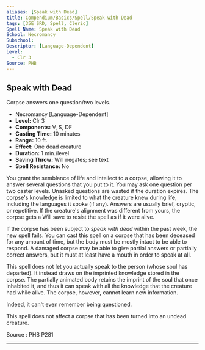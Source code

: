```yaml
---
aliases: [Speak with Dead]
title: Compendium/Basics/Spell/Speak with Dead
tags: [35E_SRD, Spell, Cleric]
Spell Name: Speak with Dead
School: Necromancy
Subschool: 
Descriptor: [Language-Dependent]
Level:
  - Clr 3
Source: PHB
---
```



## Speak with Dead

Corpse answers one question/two levels.

*   Necromancy [Language-Dependent]
*   **Level:** Clr 3
*   **Components:** V, S, DF
*   **Casting Time:** 10 minutes
*   **Range:** 10 ft.
*   **Effect:** One dead creature
*   **Duration:** 1 min./level
*   **Saving Throw:** Will negates; see text
*   **Spell Resistance:** No

<p>You grant the semblance of life and intellect to a corpse, allowing it to answer several questions that you put to it. You may ask one question per two caster levels. Unasked questions are wasted if the duration expires. The corpse's knowledge is limited to what the creature knew during life, including the languages it spoke (if any). Answers are usually brief, cryptic, or repetitive. If the creature's alignment was different from yours, the corpse gets a Will save to resist the spell as if it were alive.</p><p>If the corpse has been subject to <i>speak with dead</i> within the past week, the new spell fails. You can cast this spell on a corpse that has been deceased for any amount of time, but the body must be mostly intact to be able to respond. A damaged corpse may be able to give partial answers or partially correct answers, but it must at least have a mouth in order to speak at all.</p><p>This spell does not let you actually speak to the person (whose soul has departed). It instead draws on the imprinted knowledge stored in the corpse. The partially animated body retains the imprint of the soul that once inhabited it, and thus it can speak with all the knowledge that the creature had while alive. The corpse, however, cannot learn new information.</p><p>Indeed, it can't even remember being questioned.</p><p>This spell does not affect a corpse that has been turned into an undead creature.</p>

Source : PHB P281

---
